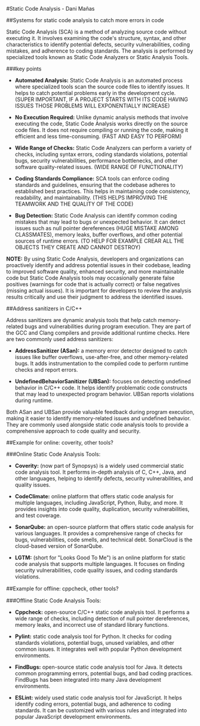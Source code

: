 #Static Code Analysis - Dani Mañas

##Systems for static code analysis to catch more errors in code

Static Code Analysis (SCA) is a method of analyzing source code without executing it. It involves examining the code's structure, syntax, and other characteristics to identify potential defects, security vulnerabilities, coding mistakes, and adherence to coding standards. The analysis is performed by specialized tools known as Static Code Analyzers or Static Analysis Tools.

###key points

* **Automated Analysis:** Static Code Analysis is an automated process where specialized tools scan the source code files to identify issues. It helps to catch potential problems early in the development cycle. (SUPER IMPORTANT, IF A PROJECT STARTS WITH ITS CODE HAVING ISSUES THOSE PROBLEMS WILL EXPONENTIALLY INCREASE)

* **No Execution Required:** Unlike dynamic analysis methods that involve executing the code, Static Code Analysis works directly on the source code files. It does not require compiling or running the code, making it efficient and less time-consuming. (FAST AND EASY TO PERFORM)

* **Wide Range of Checks:** Static Code Analyzers can perform a variety of checks, including syntax errors, coding standards violations, potential bugs, security vulnerabilities, performance bottlenecks, and other software quality-related issues. (WIDE RANGE OF FUNCTIONALITY)

* **Coding Standards Compliance:** SCA tools can enforce coding standards and guidelines, ensuring that the codebase adheres to established best practices. This helps in maintaining code consistency, readability, and maintainability. (THIS HELPS IMPROVING THE TEAMWORK AND THE QUALITY OF THE CODE)

* **Bug Detection:** Static Code Analysis can identify common coding mistakes that may lead to bugs or unexpected behavior. It can detect issues such as null pointer dereferences (HUGE MISTAKE AMONG CLASSMATES), memory leaks, buffer overflows, and other potential sources of runtime errors. (TO HELP FOR EXAMPLE CREAR ALL THE OBJECTS THEY CREATE AND CANNOT DESTROY)


**NOTE:** By using Static Code Analysis, developers and organizations can proactively identify and address potential issues in their codebase, leading to improved software quality, enhanced security, and more maintainable code but Static Code Analysis tools may occasionally generate false positives (warnings for code that is actually correct) or false negatives (missing actual issues). It is important for developers to review the analysis results critically and use their judgment to address the identified issues.


##Address sanitizers in C/C++

Address sanitizers are dynamic analysis tools that help catch memory-related bugs and vulnerabilities during program execution. They are part of the GCC and Clang compilers and provide additional runtime checks. Here are two commonly used address sanitizers:

* **AddressSanitizer (ASan):** a memory error detector designed to catch issues like buffer overflows, use-after-free, and other memory-related bugs. It adds instrumentation to the compiled code to perform runtime checks and report errors.

* **UndefinedBehaviorSanitizer (UBSan):** focuses on detecting undefined behavior in C/C++ code. It helps identify problematic code constructs that may lead to unexpected program behavior. UBSan reports violations during runtime.

Both ASan and UBSan provide valuable feedback during program execution, making it easier to identify memory-related issues and undefined behavior. They are commonly used alongside static code analysis tools to provide a comprehensive approach to code quality and security.

##Example for online: coverity, other tools?

###Online Static Code Analysis Tools:

* **Coverity:** (now part of Synopsys) is a widely used commercial static code analysis tool. It performs in-depth analysis of C, C++, Java, and other languages, helping to identify defects, security vulnerabilities, and quality issues.

* **CodeClimate:** online platform that offers static code analysis for multiple languages, including JavaScript, Python, Ruby, and more. It provides insights into code quality, duplication, security vulnerabilities, and test coverage.

* **SonarQube:** an open-source platform that offers static code analysis for various languages. It provides a comprehensive range of checks for bugs, vulnerabilities, code smells, and technical debt. SonarCloud is the cloud-based version of SonarQube.

* **LGTM:** (short for "Looks Good To Me") is an online platform for static code analysis that supports multiple languages. It focuses on finding security vulnerabilities, code quality issues, and coding standards violations.

##Example for oﬄine: cppcheck, other tools?

###Offline Static Code Analysis Tools:

* **Cppcheck:** open-source C/C++ static code analysis tool. It performs a wide range of checks, including detection of null pointer dereferences, memory leaks, and incorrect use of standard library functions.

* **Pylint:** static code analysis tool for Python. It checks for coding standards violations, potential bugs, unused variables, and other common issues. It integrates well with popular Python development environments.

* **FindBugs:** open-source static code analysis tool for Java. It detects common programming errors, potential bugs, and bad coding practices. FindBugs has been integrated into many Java development environments.

* **ESLint:** widely used static code analysis tool for JavaScript. It helps identify coding errors, potential bugs, and adherence to coding standards. It can be customized with various rules and integrated into popular JavaScript development environments.
